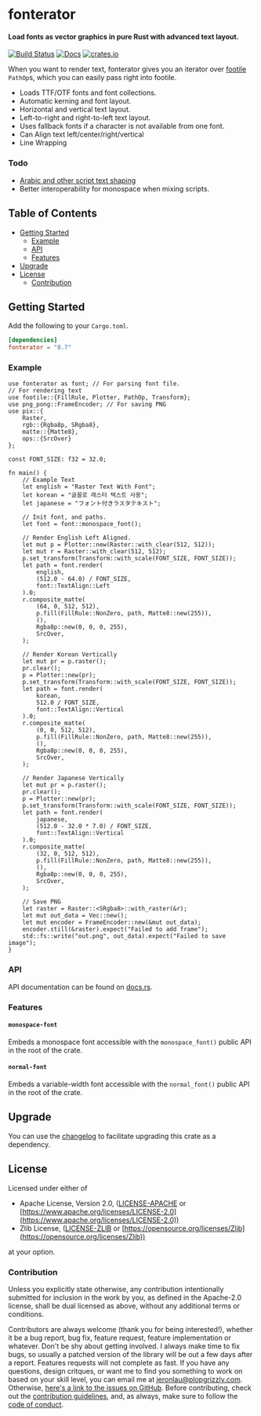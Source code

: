 # fonterator

#### Load fonts as vector graphics in pure Rust with advanced text layout.

[![Build Status](https://api.travis-ci.org/libcala/fonterator.svg?branch=master)](https://travis-ci.org/libcala/fonterator)
[![Docs](https://docs.rs/fonterator/badge.svg)](https://docs.rs/fonterator)
[![crates.io](https://img.shields.io/crates/v/fonterator.svg)](https://crates.io/crates/fonterator)

When you want to render text, fonterator gives you an iterator over
[footile](https://crates.io/crates/footile) `PathOp`s, which you can easily
pass right into footile.

- Loads TTF/OTF fonts and font collections.
- Automatic kerning and font layout.
- Horizontal and vertical text layout.
- Left-to-right and right-to-left text layout.
- Uses fallback fonts if a character is not available from one font.
- Can Align text left/center/right/vertical
- Line Wrapping

### Todo
- [Arabic and other script text shaping](https://github.com/plopgrizzly/fonterator/issues/3)
- Better interoperability for monospace when mixing scripts.

## Table of Contents
- [Getting Started](#getting-started)
   - [Example](#example)
   - [API](#api)
   - [Features](#features)
- [Upgrade](#upgrade)
- [License](#license)
   - [Contribution](#contribution)

## Getting Started
Add the following to your `Cargo.toml`.

```toml
[dependencies]
fonterator = "0.7"
```

### Example
```rust,no_run
use fonterator as font; // For parsing font file.
// For rendering text
use footile::{FillRule, Plotter, PathOp, Transform};
use png_pong::FrameEncoder; // For saving PNG
use pix::{
    Raster,
    rgb::{Rgba8p, SRgba8},
    matte::{Matte8},
    ops::{SrcOver}
};

const FONT_SIZE: f32 = 32.0;

fn main() {
    // Example Text
    let english = "Raster Text With Font";
    let korean = "글꼴로 래스터 텍스트 사용";
    let japanese = "フォント付きラスタテキスト";

    // Init font, and paths.
    let font = font::monospace_font();

    // Render English Left Aligned.
    let mut p = Plotter::new(Raster::with_clear(512, 512));
    let mut r = Raster::with_clear(512, 512);
    p.set_transform(Transform::with_scale(FONT_SIZE, FONT_SIZE));
    let path = font.render(
        english,
        (512.0 - 64.0) / FONT_SIZE,
        font::TextAlign::Left
    ).0;
    r.composite_matte(
        (64, 0, 512, 512),
        p.fill(FillRule::NonZero, path, Matte8::new(255)),
        (),
        Rgba8p::new(0, 0, 0, 255),
        SrcOver,
    );

    // Render Korean Vertically
    let mut pr = p.raster();
    pr.clear();
    p = Plotter::new(pr);
    p.set_transform(Transform::with_scale(FONT_SIZE, FONT_SIZE));
    let path = font.render(
        korean,
        512.0 / FONT_SIZE,
        font::TextAlign::Vertical
    ).0;
    r.composite_matte(
        (0, 0, 512, 512),
        p.fill(FillRule::NonZero, path, Matte8::new(255)),
        (),
        Rgba8p::new(0, 0, 0, 255),
        SrcOver,
    );

    // Render Japanese Vertically
    let mut pr = p.raster();
    pr.clear();
    p = Plotter::new(pr);
    p.set_transform(Transform::with_scale(FONT_SIZE, FONT_SIZE));
    let path = font.render(
        japanese,
        (512.0 - 32.0 * 7.0) / FONT_SIZE,
        font::TextAlign::Vertical
    ).0;
    r.composite_matte(
        (32, 0, 512, 512),
        p.fill(FillRule::NonZero, path, Matte8::new(255)),
        (),
        Rgba8p::new(0, 0, 0, 255),
        SrcOver,
    );

    // Save PNG
    let raster = Raster::<SRgba8>::with_raster(&r);
    let mut out_data = Vec::new();
    let mut encoder = FrameEncoder::new(&mut out_data);
    encoder.still(&raster).expect("Failed to add frame");
    std::fs::write("out.png", out_data).expect("Failed to save image");
}
```

### API
API documentation can be found on [docs.rs](https://docs.rs/fonterator).

### Features
#### `monospace-font`
Embeds a monospace font accessible with the `monospace_font()` public API in
the root of the crate.

#### `normal-font`
Embeds a variable-width font accessible with the `normal_font()` public API in
the root of the crate.

## Upgrade
You can use the
[changelog](https://github.com/libcala/fonterator/blob/master/CHANGELOG.md)
to facilitate upgrading this crate as a dependency.

## License
Licensed under either of
 - Apache License, Version 2.0,
   ([LICENSE-APACHE](https://github.com/libcala/fonterator/blob/master/LICENSE-APACHE) or
   [https://www.apache.org/licenses/LICENSE-2.0](https://www.apache.org/licenses/LICENSE-2.0))
 - Zlib License,
   ([LICENSE-ZLIB](https://github.com/libcala/fonterator/blob/master/LICENSE-ZLIB) or
   [https://opensource.org/licenses/Zlib](https://opensource.org/licenses/Zlib))

at your option.

### Contribution
Unless you explicitly state otherwise, any contribution intentionally submitted
for inclusion in the work by you, as defined in the Apache-2.0 license, shall be
dual licensed as above, without any additional terms or conditions.

Contributors are always welcome (thank you for being interested!), whether it
be a bug report, bug fix, feature request, feature implementation or whatever.
Don't be shy about getting involved.  I always make time to fix bugs, so usually
a patched version of the library will be out a few days after a report.
Features requests will not complete as fast.  If you have any questions, design
critques, or want me to find you something to work on based on your skill level,
you can email me at [jeronlau@plopgrizzly.com](mailto:jeronlau@plopgrizzly.com).
Otherwise,
[here's a link to the issues on GitHub](https://github.com/libcala/fonterator/issues).
Before contributing, check out the
[contribution guidelines](https://github.com/libcala/fonterator/blob/master/CONTRIBUTING.md),
and, as always, make sure to follow the
[code of conduct](https://github.com/libcala/fonterator/blob/master/CODE_OF_CONDUCT.md).
